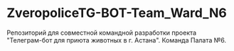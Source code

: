 # ZveropoliceTG-BOT-Team_Ward_N6
Репозиторий для совместной командной разработки проекта "Телеграм-бот для приюта животных в г. Астана".
Команда Палата №6.
